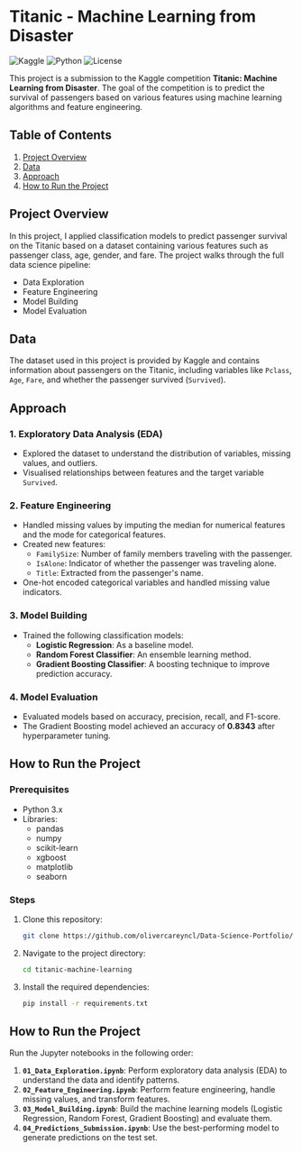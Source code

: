 # Titanic - Machine Learning from Disaster

![Kaggle](https://img.shields.io/badge/Kaggle-Titanic%20Survival%20Prediction-blue)
![Python](https://img.shields.io/badge/Python-3.x-brightgreen)
![License](https://img.shields.io/badge/License-MIT-green)

This project is a submission to the Kaggle competition **Titanic: Machine Learning from Disaster**. The goal of the competition is to predict the survival of passengers based on various features using machine learning algorithms and feature engineering.

## Table of Contents
1. [Project Overview](#project-overview)
2. [Data](#data)
3. [Approach](#approach)
4. [How to Run the Project](#how-to-run-the-project)

## Project Overview

In this project, I applied classification models to predict passenger survival on the Titanic based on a dataset containing various features such as passenger class, age, gender, and fare. The project walks through the full data science pipeline:

- Data Exploration
- Feature Engineering
- Model Building
- Model Evaluation

## Data

The dataset used in this project is provided by Kaggle and contains information about passengers on the Titanic, including variables like `Pclass`, `Age`, `Fare`, and whether the passenger survived (`Survived`).

## Approach

### 1. **Exploratory Data Analysis (EDA)**
   - Explored the dataset to understand the distribution of variables, missing values, and outliers.
   - Visualised relationships between features and the target variable `Survived`.

### 2. **Feature Engineering**
   - Handled missing values by imputing the median for numerical features and the mode for categorical features.
   - Created new features:
     - `FamilySize`: Number of family members traveling with the passenger.
     - `IsAlone`: Indicator of whether the passenger was traveling alone.
     - `Title`: Extracted from the passenger's name.
   - One-hot encoded categorical variables and handled missing value indicators.

### 3. **Model Building**
   - Trained the following classification models:
     - **Logistic Regression**: As a baseline model.
     - **Random Forest Classifier**: An ensemble learning method.
     - **Gradient Boosting Classifier**: A boosting technique to improve prediction accuracy.

### 4. **Model Evaluation**
   - Evaluated models based on accuracy, precision, recall, and F1-score.
   - The Gradient Boosting model achieved an accuracy of **0.8343** after hyperparameter tuning.

## How to Run the Project

### Prerequisites

- Python 3.x
- Libraries:
  - pandas
  - numpy
  - scikit-learn
  - xgboost
  - matplotlib
  - seaborn

### Steps

1. Clone this repository:
   ```bash
   git clone https://github.com/olivercareyncl/Data-Science-Portfolio/tree/main/Titanic%20-%20Machine%20Learning%20from%20Disaster
   ```
2. Navigate to the project directory:
   ```bash
   cd titanic-machine-learning
   ```
3. Install the required dependencies:
   ```bash
   pip install -r requirements.txt
   ```
## How to Run the Project

Run the Jupyter notebooks in the following order:

1. **`01_Data_Exploration.ipynb`**: Perform exploratory data analysis (EDA) to understand the data and identify patterns.
2. **`02_Feature_Engineering.ipynb`**: Perform feature engineering, handle missing values, and transform features.
3. **`03_Model_Building.ipynb`**: Build the machine learning models (Logistic Regression, Random Forest, Gradient Boosting) and evaluate them.
4. **`04_Predictions_Submission.ipynb`**: Use the best-performing model to generate predictions on the test set.
